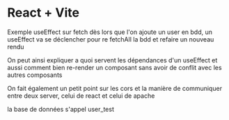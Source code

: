# React + Vite

Exemple useEffect sur fetch 
dès lors que l'on ajoute un user en bdd, un useEffect va se déclencher pour re fetchAll la bdd 
et refaire un nouveau rendu 

On peut ainsi expliquer a quoi servent les dépendances d'un useEffect et aussi comment bien re-render un composant sans avoir de conflit avec les autres composants 

On fait également un petit point sur les cors et la manière de communiquer entre deux server,
celui de react et celui de apache

la base de données s'appel user_test